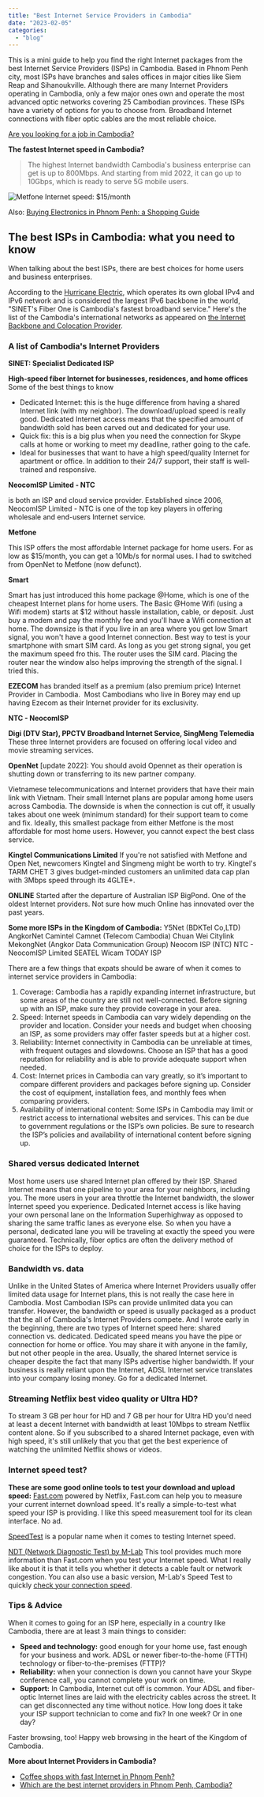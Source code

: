 ```yaml
---
title: "Best Internet Service Providers in Cambodia"
date: "2023-02-05"
categories: 
  - "blog"
---
```


This is a mini guide to help you find the right Internet packages from the best Internet Service Providers (ISPs) in Cambodia. Based in Phnom Penh city, most ISPs have branches and sales offices in major cities like Siem Reap and Sihanoukville. Although there are many Internet Providers operating in Cambodia, only a few major ones own and operate the most advanced optic networks covering 25 Cambodian provinces. These ISPs have a variety of options for you to choose from. Broadband Internet connections with fiber optic cables are the most reliable choice.

[Are you looking for a job in Cambodia?](https://cambopedia.com/cambodia-job-websites/)

**The fastest Internet speed in Cambodia?**

> The highest Internet bandwidth Cambodia's business enterprise can get is up to 800Mbps. And starting from mid 2022, it can go up to 10Gbps, which is ready to serve 5G mobile users.

![Metfone Internet speed: $15/month](https://cambopedia.com/wp-content/uploads/2022/06/metfone_internet_speed.png)

Also: [Buying Electronics in Phnom Penh: a Shopping Guide](https://cambopedia.com/shopping-in-phnom-penh/)

## The best ISPs in Cambodia: what you need to know

When talking about the best ISPs, there are best choices for home users and business enterprises.

According to the [Hurricane Electric](http://www.he.net/), which operates its own global IPv4 and IPv6 network and is considered the largest IPv6 backbone in the world, "SINET's Fiber One is Cambodia's fastest broadband service." Here's the list of the Cambodia's international networks as appeared on [the Internet Backbone and Colocation Provider](http://bgp.he.net/country/KH).

### A list of Cambodia's Internet Providers

**SINET: Specialist Dedicated ISP**

**High-speed fiber Internet for businesses, residences, and home offices** Some of the best things to know

- Dedicated Internet: this is the huge difference from having a shared Internet link (with my neighbor). The download/upload speed is really good. Dedicated Internet access means that the specified amount of bandwidth sold has been carved out and dedicated for your use.
- Quick fix: this is a big plus when you need the connection for Skype calls at home or working to meet my deadline, rather going to the cafe.
- Ideal for businesses that want to have a high speed/quality Internet for apartment or office. In addition to their 24/7 support, their staff is well-trained and responsive.

**NeocomISP Limited - NTC**

is both an ISP and cloud service provider. Established since 2006, NeocomISP Limited - NTC is one of the top key players in offering wholesale and end-users Internet service.

**Metfone**

This ISP offers the most affordable Internet package for home users. For as low as $15/month, you can get a 10Mb/s for normal uses. I had to switched from OpenNet to Metfone (now defunct).

**Smart**

Smart has just introduced this home package @Home, which is one of the cheapest Internet plans for home users. The Basic @Home Wifi (using a Wifi modem) starts at $12 without hassle installation, cable, or deposit. Just buy a modem and pay the monthly fee and you'll have a Wifi connection at home. The downsize is that if you live in an area where you get low Smart signal, you won't have a good Internet connection. Best way to test is your smartphone with smart SIM card. As long as you get strong signal, you get the maximum speed fro this. The router uses the SIM card. Placing the router near the window also helps improving the strength of the signal. I tried this.

**EZECOM** has branded itself as a premium (also premium price) Internet Provider in Cambodia.  Most Cambodians who live in Borey may end up having Ezecom as their Internet provider for its exclusivity.

**NTC - NeocomISP**

**Digi (DTV Star), PPCTV Broadband Internet Service, SingMeng Telemedia** These three Internet providers are focused on offering local video and movie streaming services.

**OpenNet** \[update 2022\]: You should avoid Opennet as their operation is shutting down or transferring to its new partner company.

Vietnamese telecommunications and Internet providers that have their main link with Vietnam. Their small Internet plans are popular among home users across Cambodia. The downside is when the connection is cut off, it usually takes about one week (minimum standard) for their support team to come and fix. Ideally, this smallest package from either Metfone is the most affordable for most home users. However, you cannot expect the best class service.

**Kingtel Communications Limited** If you're not satisfied with Metfone and Open Net, newcomers Kingtel and Singmeng might be worth to try. Kingtel's TARM CHET 3 gives budget-minded customers an unlimited data cap plan with 3Mbps speed through its 4GLTE+.

**ONLINE** Started after the departure of Australian ISP BigPond. One of the oldest Internet providers. Not sure how much Online has innovated over the past years.

**Some more ISPs in the Kingdom of Cambodia:** Y5Net (BDKTel Co,LTD) AngkorNet Camintel Camnet (Telecom Cambodia) Chuan Wei Citylink MekongNet (Angkor Data Communication Group) Neocom ISP (NTC) NTC - NeocomISP Limited SEATEL Wicam TODAY ISP

There are a few things that expats should be aware of when it comes to internet service providers in Cambodia:

1. Coverage: Cambodia has a rapidly expanding internet infrastructure, but some areas of the country are still not well-connected. Before signing up with an ISP, make sure they provide coverage in your area.
2. Speed: Internet speeds in Cambodia can vary widely depending on the provider and location. Consider your needs and budget when choosing an ISP, as some providers may offer faster speeds but at a higher cost.
3. Reliability: Internet connectivity in Cambodia can be unreliable at times, with frequent outages and slowdowns. Choose an ISP that has a good reputation for reliability and is able to provide adequate support when needed.
4. Cost: Internet prices in Cambodia can vary greatly, so it’s important to compare different providers and packages before signing up. Consider the cost of equipment, installation fees, and monthly fees when comparing providers.
5. Availability of international content: Some ISPs in Cambodia may limit or restrict access to international websites and services. This can be due to government regulations or the ISP’s own policies. Be sure to research the ISP’s policies and availability of international content before signing up.

### Shared versus dedicated Internet

Most home users use shared Internet plan offered by their ISP. Shared Internet means that one pipeline to your area for your neighbors, including you. The more users in your area throttle the Internet bandwidth, the slower Internet speed you experience. Dedicated Internet access is like having your own personal lane on the Information Superhighway as opposed to sharing the same traffic lanes as everyone else. So when you have a personal, dedicated lane you will be traveling at exactly the speed you were guaranteed. Technically, fiber optics are often the delivery method of choice for the ISPs to deploy.

### Bandwidth vs. data

Unlike in the United States of America where Internet Providers usually offer limited data usage for Internet plans, this is not really the case here in Cambodia. Most Cambodian ISPs can provide unlimited data you can transfer. However, the bandwidth or speed is usually packaged as a product that the all of Cambodia's Internet Providers compete. And I wrote early in the beginning, there are two types of Internet speed here: shared connection vs. dedicated. Dedicated speed means you have the pipe or connection for home or office. You may share it with anyone in the family, but not other people in the area. Usually, the shared Internet service is cheaper despite the fact that many ISPs advertise higher bandwidth. If your business is really reliant upon the Internet, ADSL Internet service translates into your company losing money. Go for a dedicated Internet.

### Streaming Netflix best video quality or Ultra HD?

To stream 3 GB per hour for HD and 7 GB per hour for Ultra HD you'd need at least a decent Internet with bandwidth at least 10Mbps to stream Netflix content alone. So if you subscribed to a shared Internet package, even with high speed, it's still unlikely that you that get the best experience of watching the unlimited Netflix shows or videos.

### Internet speed test?

**These are some good online tools to test your download and upload speed:** [Fast.com](https://fast.com/) powered by Netflix, Fast.com can help you to measure your current internet download speed. It's really a simple-to-test what speed your ISP is providing. I like this speed measurement tool for its clean interface. No ad.

[SpeedTest](http://www.speedtest.net/) is a popular name when it comes to testing Internet speed.

[NDT (Network Diagnostic Test) by M-Lab](http://www.measurementlab.net/tools/ndt/) This tool provides much more information than Fast.com when you test your Internet speed. What I really like about it is that it tells you whether it detects a cable fault or network congestion. You can also use a basic version, M-Lab's Speed Test to quickly [check your connection speed](https://speed.measurementlab.net/).

### Tips & Advice

When it comes to going for an ISP here, especially in a country like Cambodia, there are at least 3 main things to consider:

- **Speed and technology:** good enough for your home use, fast enough for your business and work. ADSL or newer fiber-to-the-home (FTTH) technology or fiber-to-the-premises (FTTP)?
- **Reliability:** when your connection is down you cannot have your Skype conference call, you cannot complete your work on time.
- **Support:** In Cambodia, Internet cut off is common. Your ADSL and fiber-optic Internet lines are laid with the electricity cables across the street. It can get disconnected any time without notice. How long does it take your ISP support technician to come and fix? In one week? Or in one day?

Faster browsing, too! Happy web browsing in the heart of the Kingdom of Cambodia.

**More about Internet Providers in Cambodia?**

- [Coffee shops with fast Internet in Phnom Penh?](https://cambopedia.com/coffee-shops-phnom-penh/)
- [Which are the best internet providers in Phnom Penh, Cambodia?](https://www.quora.com/Which-are-the-best-internet-providers-in-Phnom-Penh-Cambodia)
